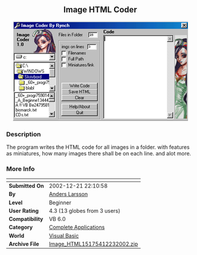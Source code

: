 ﻿<div align="center">

## Image HTML Coder

<img src="PIC20021223160575000.jpg">
</div>

### Description

The program writes the HTML code for all images in a folder. with features as miniatures, how many images there shall be on each line. and alot more.
 
### More Info
 


<span>             |<span>
---                |---
**Submitted On**   |2002-12-21 22:10:58
**By**             |[Anders Larsson](https://github.com/Planet-Source-Code/PSCIndex/blob/master/ByAuthor/anders-larsson.md)
**Level**          |Beginner
**User Rating**    |4.3 (13 globes from 3 users)
**Compatibility**  |VB 6\.0
**Category**       |[Complete Applications](https://github.com/Planet-Source-Code/PSCIndex/blob/master/ByCategory/complete-applications__1-27.md)
**World**          |[Visual Basic](https://github.com/Planet-Source-Code/PSCIndex/blob/master/ByWorld/visual-basic.md)
**Archive File**   |[Image\_HTML15175412232002\.zip](https://github.com/Planet-Source-Code/anders-larsson-image-html-coder__1-41811/archive/master.zip)









